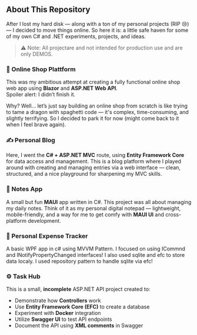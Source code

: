 ## About This Repository

After I lost my hard disk — along with a ton of my personal projects (RIP 😢) — I decided to move things online. So here it is: a little safe haven for some of my own C# and .NET experiments, projects, and ideas.

> ⚠️ Note: All projectare and not intended for production use and are only DEMOS.



### 🛒 Online Shop Plattform

This was my ambitious attempt at creating a fully functional online shop web app using **Blazor** and **ASP.NET Web API**.  
Spoiler alert: I didn’t finish it.

Why? Well... let’s just say building an online shop from scratch is like trying to tame a dragon with spaghetti code — it's complex, time-consuming, and slightly terrifying. So I decided to park it for now (might come back to it when I feel brave again).

### ✍️ Personal Blog

Here, I went the **C# + ASP.NET MVC** route, using **Entity Framework Core** for data access and management. This is a blog platform where I played around with creating and managing entries via a web interface — clean, structured, and a nice playground for sharpening my MVC skills.

### 📝 Notes App

A small but fun **MAUI** app written in C#. This project was all about managing my daily notes. Think of it as my personal digital notepad — lightweight, mobile-friendly, and a way for me to get comfy with **MAUI UI** and cross-platform development.

### 📝 Personal Expense Tracker
A basic WPF app in c# using MVVM Pattern. I focused on using ICommnd and INotifyPropertyChanged interfaces!
I also used sqlite and efc to store data localy. I used repository pattern to handle sqlite via efc!  

### ⚙️ Task Hub
This is a small, **incomplete** ASP.NET API project created to:

- Demonstrate how **Controllers** work
- Use **Entity Framework Core (EFC)** to create a database
- Experiment with **Docker** integration
- Utilize **Swagger UI** to test API endpoints
- Document the API using **XML comments** in Swagger


